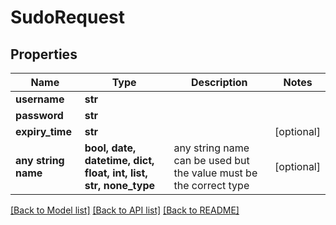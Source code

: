 # SudoRequest


## Properties
Name | Type | Description | Notes
------------ | ------------- | ------------- | -------------
**username** | **str** |  | 
**password** | **str** |  | 
**expiry_time** | **str** |  | [optional] 
**any string name** | **bool, date, datetime, dict, float, int, list, str, none_type** | any string name can be used but the value must be the correct type | [optional]

[[Back to Model list]](../README.md#documentation-for-models) [[Back to API list]](../README.md#documentation-for-api-endpoints) [[Back to README]](../README.md)


